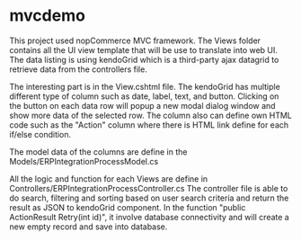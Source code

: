 # mvcdemo

This project used nopCommerce MVC framework. The Views folder contains all the UI view template that will be use to translate into web UI. The data listing is using kendoGrid which is a third-party ajax datagrid to retrieve data from the controllers file.

The interesting part is in the View.cshtml file. The kendoGrid has multiple different type of column such as date, label, text, and button. Clicking on the button on each data row will popup a new modal dialog window and show more data of the selected row. The column also can define own HTML code such as the "Action" column where there is HTML link define for each if/else condition.

The model data of the columns are define in the Models/ERPIntegrationProcessModel.cs

All the logic and function for each Views are define in Controllers/ERPIntegrationProcessController.cs The controller file is able to do search, filtering and sorting based on user search criteria and return the result as JSON to kendoGrid component. In the function "public ActionResult Retry(int id)", it involve database connectivity and will create a new empty record and save into database.
